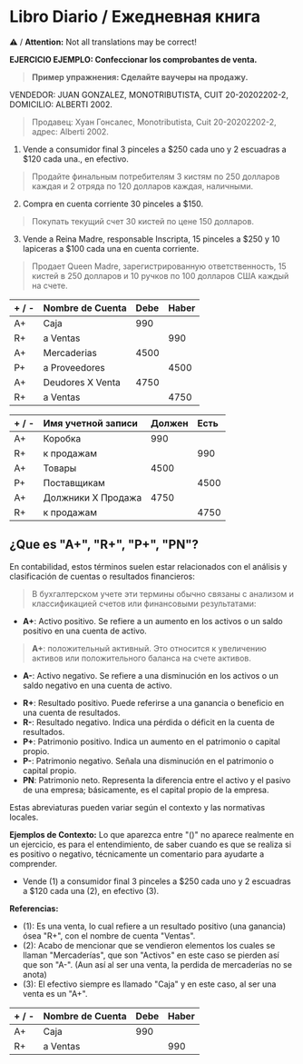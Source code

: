 # Libro Diario / Ежедневная книга
⚠️ / **Attention:** Not all translations may be correct!

**EJERCICIO EJEMPLO: Confeccionar los comprobantes de venta.** 
>**Пример упражнения: Сделайте ваучеры на продажу.**

VENDEDOR: JUAN GONZALEZ, MONOTRIBUTISTA, CUIT 20-20202202-2, DOMICILIO: ALBERTI 2002.
>Продавец: Хуан Гонсалес, Monotributista, Cuit 20-20202202-2, адрес: Alberti 2002.

1. Vende a consumidor final 3 pinceles a $250 cada uno y 2 escuadras a $120 cada una., en efectivo.
>Продайте финальным потребителям 3 кистям по 250 долларов каждая и 2 отряда по 120 долларов каждая, наличными.
2. Compra en cuenta corriente 30 pinceles a $150.
>Покупать текущий счет 30 кистей по цене 150 долларов.
3. Vende a Reina Madre, responsable Inscripta, 15 pinceles a $250 y 10 lapiceras a $100 cada una en cuenta corriente.
>Продает Queen Madre, зарегистрированную ответственность, 15 кистей в 250 долларов и 10 ручков по 100 долларов США каждый на счете.

| + / - | Nombre de Cuenta | Debe | Haber |
| :---- | :--------------- | :--- | :---- |
| A+    | Caja             | 990  |       |
| R+    | a Ventas         |      | 990   |
| A+    | Mercaderias      | 4500 |       |
| P+    | a Proveedores    |      | 4500  |
| A+    | Deudores X Venta | 4750 |       |
| R+    | a Ventas         |      | 4750  |

| + / - | Имя учетной записи | Должен | Есть |
| :---- | :----------------- | :----- | :--- |
| A+    | Коробка            | 990    |      |
| R+    | к продажам         |        | 990  |
| A+    | Товары             | 4500   |      |
| P+    | Поставщикам        |        | 4500 |
| A+    | Должники X Продажа | 4750   |      |
| R+    | к продажам         |        | 4750 |

## ¿Que es "A+", "R+", "P+", "PN"?

En contabilidad, estos términos suelen estar relacionados con el análisis y clasificación de cuentas o resultados financieros:
>В бухгалтерском учете эти термины обычно связаны с анализом и классификацией счетов или финансовыми результатами:

- **A+**: Activo positivo. Se refiere a un aumento en los activos o un saldo positivo en una cuenta de activo.
>**A+**: положительный активный. Это относится к увеличению активов или положительного баланса на счете активов.
- **A-**: Activo negativo. Se refiere a una disminución en los activos o un saldo negativo en una cuenta de activo.
>
- **R+**: Resultado positivo. Puede referirse a una ganancia o beneficio en una cuenta de resultados.
- **R-**: Resultado negativo. Indica una pérdida o déficit en la cuenta de resultados.
- **P+**: Patrimonio positivo. Indica un aumento en el patrimonio o capital propio.
- **P-**: Patrimonio negativo. Señala una disminución en el patrimonio o capital propio.
- **PN**: Patrimonio neto. Representa la diferencia entre el activo y el pasivo de una empresa; básicamente, es el capital propio de la empresa.

Estas abreviaturas pueden variar según el contexto y las normativas locales.

**Ejemplos de  Contexto:** Lo que aparezca entre "()" no aparece realmente en un ejercicio, es para el entendimiento, de saber cuando es que se realiza si es positivo o negativo, técnicamente un comentario para ayudarte a comprender.
- Vende (1) a consumidor final 3 pinceles a $250 cada uno y 2 escuadras a $120 cada una (2), en efectivo (3).

**Referencias:**
- (1): Es una venta, lo cual refiere a un resultado positivo (una ganancia) ósea "R+", con el nombre de cuenta "Ventas".
- (2): Acabo de mencionar que se vendieron elementos los cuales se llaman "Mercaderías", que son "Activos" en este caso se pierden así que son "A-". (Aun así al ser una venta, la perdida de mercaderías no se anota)
- (3): El efectivo siempre es llamado "Caja" y en este caso, al ser una venta es un "A+".

| + / - | Nombre de Cuenta | Debe | Haber |
| :---- | :--------------- | :--- | :---- |
| A+    | Caja             | 990  |       |
| R+    | a Ventas         |      | 990   
